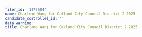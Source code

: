 ```yaml
---
filer_id: '1477604'
name: Charlene Wang for Oakland City Council District 2 2025
candidate_controlled_id: ''
data_warning: 
title: Charlene Wang for Oakland City Council District 2 2025
---
```

